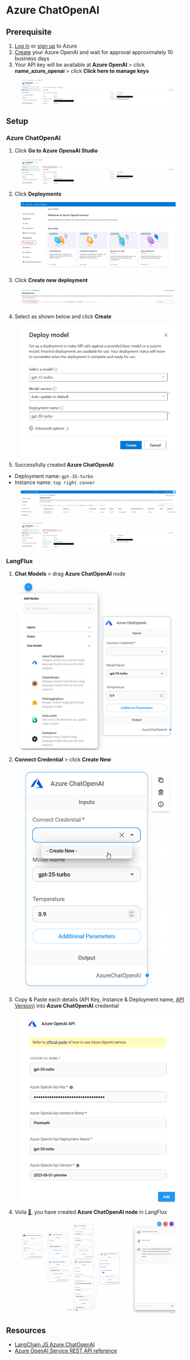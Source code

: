 # Azure ChatOpenAI

## Prerequisite

1. [Log in](https://portal.azure.com/) or [sign up](https://azure.microsoft.com/en-us/free/) to Azure
2. [Create](https://portal.azure.com/#create/Microsoft.CognitiveServicesOpenAI) your Azure OpenAI and wait for approval approximately 10 business days
3. Your API key will be available at **Azure OpenAI** > click **name\_azure\_openai** > click **Click here to manage keys**

<figure><img src="../.gitbook/assets/azure/azure-general/1.png" alt=""><figcaption></figcaption></figure>

## Setup

### Azure ChatOpenAI

1. Click **Go to Azure OpenaAI Studio**

<figure><img src="../.gitbook/assets/azure/azure-general/2.png" alt=""><figcaption></figcaption></figure>

2. Click **Deployments**

<figure><img src="../.gitbook/assets/azure/azure-general/3.png" alt=""><figcaption></figcaption></figure>

3. Click **Create new deployment**

<figure><img src="../.gitbook/assets/azure/azure-general/4.png" alt=""><figcaption></figcaption></figure>

4. Select as shown below and click **Create**

<figure><img src="../.gitbook/assets/azure/azure-chatopenai/1.png" alt="" width="558"><figcaption></figcaption></figure>

5. Successfully created **Azure ChatOpenAI**

* Deployment name: `gpt-35-turbo`
* Instance name: `top right conner`

<figure><img src="../.gitbook/assets/azure/azure-chatopenai/2.png" alt=""><figcaption></figcaption></figure>

<figure><img src="../.gitbook/assets/azure/azure-general/2.png" alt=""><figcaption></figcaption></figure>

### LangFlux

1. **Chat Models** > drag **Azure ChatOpenAI** node

<figure><img src="../.gitbook/assets/azure/azure-chatopenai/3.png" alt="" width="563"><figcaption></figcaption></figure>

2. **Connect Credential** > click **Create New**

<figure><img src="../.gitbook/assets/azure/azure-chatopenai/4.png" alt="" width="421"><figcaption></figcaption></figure>

3. Copy & Paste each details (API Key, Instance & Deployment name, [API Version](https://learn.microsoft.com/en-us/azure/ai-services/openai/reference#chat-completions)) into **Azure ChatOpenAI** credential

<figure><img src="../.gitbook/assets/azure/azure-chatopenai/5.png" alt="" width="563"><figcaption></figcaption></figure>

4. Voila [🎉](https://emojipedia.org/party-popper/), you have created **Azure ChatOpenAI node** in LangFlux

<figure><img src="../.gitbook/assets/azure/azure-general/5.png" alt=""><figcaption></figcaption></figure>

## Resources

* [LangChain JS Azure ChatOpenAI](https://js.langchain.com/docs/modules/model\_io/models/chat/integrations/azure)
* [Azure OpenAI Service REST API reference](https://learn.microsoft.com/en-us/azure/ai-services/openai/reference)
